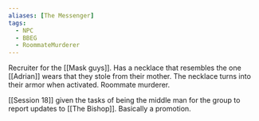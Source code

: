 ```yaml
---
aliases: [The Messenger]
tags:
  - NPC
  - BBEG
  - RoommateMurderer
---
```

Recruiter for the [[Mask guys]].
Has a necklace that resembles the one [[Adrian]] wears that they stole from their mother.
The necklace turns into their armor when activated. 
Roommate murderer.

[[Session 18]] given the tasks of being the middle man for the group to report updates to [[The Bishop]]. Basically a promotion. 